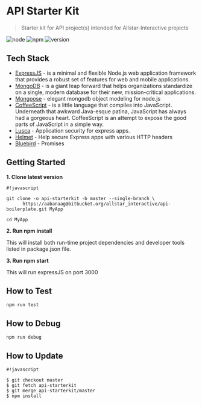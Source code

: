# API Starter Kit #

> Starter kit for API project(s) intended for Allstar-Interactive projects

![node](https://img.shields.io/badge/node-6.2.2-green.svg)
![npm](https://img.shields.io/badge/npm-3.8.9-blue.svg)
![version](https://img.shields.io/badge/version-0.1.2-brightgreen.svg)

## Tech Stack ##

* [ExpressJS](http://expressjs.com/) - is a minimal and flexible Node.js web application framework that provides a robust set of features for web and mobile applications.
* [MongoDB](https://www.mongodb.com/) - is a giant leap forward that helps organizations standardize on a single, modern database for their new, mission-critical applications.
* [Mongoose](http://mongoosejs.com/) - elegant mongodb object modeling for node.js
* [CoffeeScript](http://coffeescript.org/) - is a little language that compiles into JavaScript. Underneath that awkward Java-esque patina, JavaScript has always had a gorgeous heart. CoffeeScript is an attempt to expose the good parts of JavaScript in a simple way.
* [Lusca](https://github.com/krakenjs/lusca) - Application security for express apps.
* [Helmet](https://github.com/helmetjs/helmet) - Help secure Express apps with various HTTP headers
* [Bluebird](http://bluebirdjs.com/docs/getting-started.html) - Promises

## Getting Started ##

**1. Clone latest version**


```
#!javascript

git clone -o api-starterkit -b master --single-branch \
      https://aabanaag@bitbucket.org/allstar_interactive/api-boilerplate.git MyApp

cd MyApp
```

**2. Run npm install**

This will install both run-time project dependencies and developer tools listed in package.json file.

**3. Run npm start**

This will run expressJS on port 3000

## How to Test ##

`npm run test`

## How to Debug ##

`npm run debug`

## How to Update ##

```
#!javascript

$ git checkout master
$ git fetch api-starterkit
$ git merge api-starterkit/master
$ npm install
```
